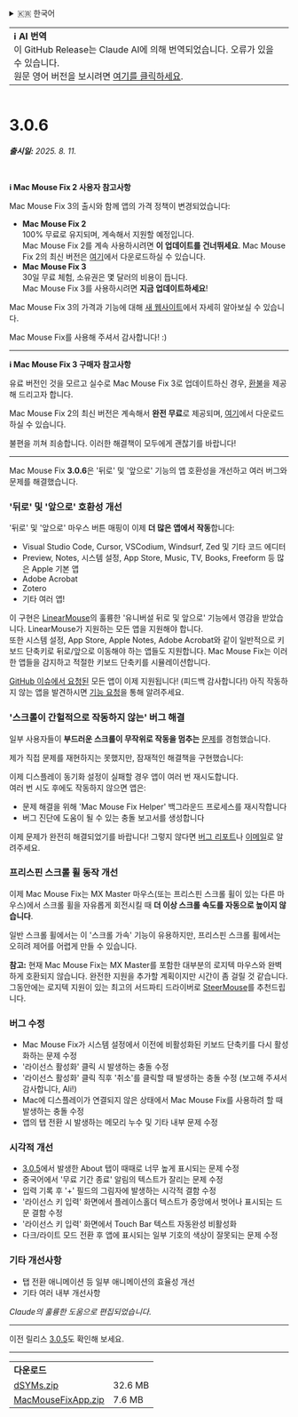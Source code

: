 <details>
<summary>🇰🇷 한국어</summary>

[🇬🇧 English (GitHub Release)](https://github.com/noah-nuebling/mac-mouse-fix/releases/tag/3.0.6)\
[🇩🇪 Deutsch](https://redirect.macmousefix.com/?target=mmf-release&tag=3.0.6&locale=de)\
[🇻🇳 Tiếng Việt](https://redirect.macmousefix.com/?target=mmf-release&tag=3.0.6&locale=vi)\
[🇨🇳 中文 (简体)](https://redirect.macmousefix.com/?target=mmf-release&tag=3.0.6&locale=zh-Hans)\
[🇨🇳 中文 (繁體)](https://redirect.macmousefix.com/?target=mmf-release&tag=3.0.6&locale=zh-Hant)\
[🇭🇰 中文（香港)](https://redirect.macmousefix.com/?target=mmf-release&tag=3.0.6&locale=zh-HK)\
**🇰🇷 한국어**\
[Help translate Mac Mouse Fix to different languages!](https://github.com/noah-nuebling/mac-mouse-fix/discussions/731)
</details>
<table align=><td>
<b>ℹ️ AI 번역</b><br>
이 GitHub Release는 Claude AI에 의해 번역되었습니다. 오류가 있을 수 있습니다.<br>
원문 영어 버전을 보시려면 <a href="https://github.com/noah-nuebling/mac-mouse-fix/releases/tag/3.0.6">여기를 클릭하세요</a>.
</td></table>

<table></table>

# 3.0.6
***출시일:** 2025. 8. 11.*

<br>

**ℹ️ Mac Mouse Fix 2 사용자 참고사항**

Mac Mouse Fix 3의 출시와 함께 앱의 가격 정책이 변경되었습니다:

- **Mac Mouse Fix 2**\
100% 무료로 유지되며, 계속해서 지원할 예정입니다.\
Mac Mouse Fix 2를 계속 사용하시려면 **이 업데이트를 건너뛰세요**. Mac Mouse Fix 2의 최신 버전은 [여기](https://redirect.macmousefix.com/?target=mmf2-latest&locale=ko)에서 다운로드하실 수 있습니다.
- **Mac Mouse Fix 3**\
30일 무료 체험, 소유권은 몇 달러의 비용이 듭니다.\
Mac Mouse Fix 3를 사용하시려면 **지금 업데이트하세요**!

Mac Mouse Fix 3의 가격과 기능에 대해 [새 웹사이트](https://macmousefix.com/)에서 자세히 알아보실 수 있습니다.

Mac Mouse Fix를 사용해 주셔서 감사합니다! :)

---

**ℹ️ Mac Mouse Fix 3 구매자 참고사항**

유료 버전인 것을 모르고 실수로 Mac Mouse Fix 3로 업데이트하신 경우, [환불](https://redirect.macmousefix.com/?target=mmf-apply-for-refund&locale=ko)을 제공해 드리고자 합니다.

Mac Mouse Fix 2의 최신 버전은 계속해서 **완전 무료**로 제공되며, [여기](https://redirect.macmousefix.com/?target=mmf2-latest&locale=ko)에서 다운로드하실 수 있습니다.

불편을 끼쳐 죄송합니다. 이러한 해결책이 모두에게 괜찮기를 바랍니다!

---

Mac Mouse Fix **3.0.6**은 '뒤로' 및 '앞으로' 기능의 앱 호환성을 개선하고 여러 버그와 문제를 해결했습니다.

### '뒤로' 및 '앞으로' 호환성 개선

'뒤로' 및 '앞으로' 마우스 버튼 매핑이 이제 **더 많은 앱에서 작동**합니다:
- Visual Studio Code, Cursor, VSCodium, Windsurf, Zed 및 기타 코드 에디터
- Preview, Notes, 시스템 설정, App Store, Music, TV, Books, Freeform 등 많은 Apple 기본 앱
- Adobe Acrobat
- Zotero
- 기타 여러 앱!

이 구현은 [LinearMouse](https://github.com/linearmouse/linearmouse)의 훌륭한 '유니버설 뒤로 및 앞으로' 기능에서 영감을 받았습니다. LinearMouse가 지원하는 모든 앱을 지원해야 합니다.\
또한 시스템 설정, App Store, Apple Notes, Adobe Acrobat와 같이 일반적으로 키보드 단축키로 뒤로/앞으로 이동해야 하는 앱들도 지원합니다. Mac Mouse Fix는 이러한 앱들을 감지하고 적절한 키보드 단축키를 시뮬레이션합니다.

[GitHub 이슈에서 요청된](https://github.com/noah-nuebling/mac-mouse-fix/issues?q=state%3Aclosed%20label%3A%22Universal%20Back%20and%20Forward%22) 모든 앱이 이제 지원됩니다! (피드백 감사합니다!)
아직 작동하지 않는 앱을 발견하시면 [기능 요청](http://redirect.macmousefix.com/?target=mmf-feedback-feature-request&locale=ko)을 통해 알려주세요.

### '스크롤이 간헐적으로 작동하지 않는' 버그 해결

일부 사용자들이 **부드러운 스크롤이 무작위로 작동을 멈추는** [문제](https://github.com/noah-nuebling/mac-mouse-fix/issues?q=is%3Aissue%20state%3Aclosed%20stops%20working%20label%3A%22Scroll%20Stops%20Working%20Intermittently%22)를 경험했습니다.

제가 직접 문제를 재현하지는 못했지만, 잠재적인 해결책을 구현했습니다:

이제 디스플레이 동기화 설정이 실패할 경우 앱이 여러 번 재시도합니다.\
여러 번 시도 후에도 작동하지 않으면 앱은:
- 문제 해결을 위해 'Mac Mouse Fix Helper' 백그라운드 프로세스를 재시작합니다
- 버그 진단에 도움이 될 수 있는 충돌 보고서를 생성합니다

이제 문제가 완전히 해결되었기를 바랍니다! 그렇지 않다면 [버그 리포트](http://redirect.macmousefix.com/?target=mmf-feedback-bug-report&locale=ko)나 [이메일](http://redirect.macmousefix.com/?target=mailto-noah&locale=ko)로 알려주세요.

### 프리스핀 스크롤 휠 동작 개선

이제 Mac Mouse Fix는 MX Master 마우스(또는 프리스핀 스크롤 휠이 있는 다른 마우스)에서 스크롤 휠을 자유롭게 회전시킬 때 **더 이상 스크롤 속도를 자동으로 높이지 않습니다**.

일반 스크롤 휠에서는 이 '스크롤 가속' 기능이 유용하지만, 프리스핀 스크롤 휠에서는 오히려 제어를 어렵게 만들 수 있습니다.

**참고:** 현재 Mac Mouse Fix는 MX Master를 포함한 대부분의 로지텍 마우스와 완벽하게 호환되지 않습니다. 완전한 지원을 추가할 계획이지만 시간이 좀 걸릴 것 같습니다. 그동안에는 로지텍 지원이 있는 최고의 서드파티 드라이버로 [SteerMouse](https://plentycom.jp/en/steermouse/)를 추천드립니다.

### 버그 수정

- Mac Mouse Fix가 시스템 설정에서 이전에 비활성화된 키보드 단축키를 다시 활성화하는 문제 수정
- '라이선스 활성화' 클릭 시 발생하는 충돌 수정
- '라이선스 활성화' 클릭 직후 '취소'를 클릭할 때 발생하는 충돌 수정 (보고해 주셔서 감사합니다, Ali!)
- Mac에 디스플레이가 연결되지 않은 상태에서 Mac Mouse Fix를 사용하려 할 때 발생하는 충돌 수정
- 앱의 탭 전환 시 발생하는 메모리 누수 및 기타 내부 문제 수정

### 시각적 개선

- [3.0.5](https://redirect.macmousefix.com/?target=mmf-release&tag=3.0.5&locale=ko)에서 발생한 About 탭이 때때로 너무 높게 표시되는 문제 수정
- 중국어에서 '무료 기간 종료' 알림의 텍스트가 잘리는 문제 수정
- 입력 기록 후 '+' 필드의 그림자에 발생하는 시각적 결함 수정
- '라이선스 키 입력' 화면에서 플레이스홀더 텍스트가 중앙에서 벗어나 표시되는 드문 결함 수정
- '라이선스 키 입력' 화면에서 Touch Bar 텍스트 자동완성 비활성화
- 다크/라이트 모드 전환 후 앱에 표시되는 일부 기호의 색상이 잘못되는 문제 수정

### 기타 개선사항

- 탭 전환 애니메이션 등 일부 애니메이션의 효율성 개선
- 기타 여러 내부 개선사항

*Claude의 훌륭한 도움으로 편집되었습니다.*

---

이전 릴리스 [3.0.5](https://redirect.macmousefix.com/?target=mmf-release&tag=3.0.5&locale=ko)도 확인해 보세요.

---

<table align="start">
<tr>
    <td colspan=2>
        <b>다운로드</b>
    </td>
</tr>
<tr>
    <td><a href="https://github.com/noah-nuebling/mac-mouse-fix/releases/download/3.0.6/dSYMs.zip">dSYMs.zip</a></td>
    <td>32.6 MB</td>
</tr>
<tr>
    <td><a href="https://github.com/noah-nuebling/mac-mouse-fix/releases/download/3.0.6/MacMouseFixApp.zip">MacMouseFixApp.zip</a></td>
    <td>7.6 MB</td>
</tr>
</table>